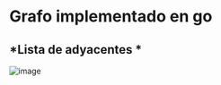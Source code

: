 # Grafo implementado en go

## *Lista de adyacentes *
![image](https://user-images.githubusercontent.com/53104989/115040131-55629200-9e8e-11eb-985d-add84d06001f.png)
